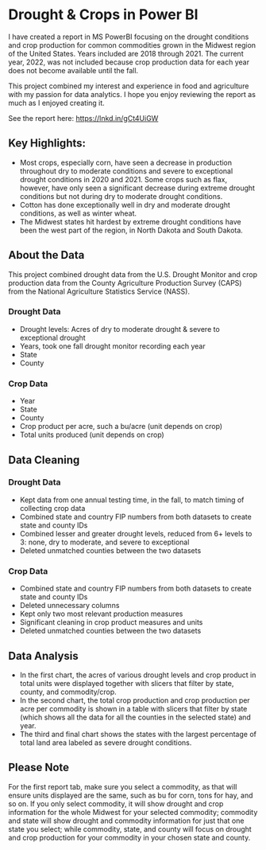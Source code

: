 # Drought & Crops in Power BI
I have created a report in MS PowerBI focusing on the drought conditions and crop production for common commodities grown in the 
Midwest region of the United States. Years included are 2018 through 2021. The current year, 2022, was not included 
because crop production data for each year does not become available until the fall.

This project combined my interest and experience in food and agriculture with my passion for data analytics. I hope you enjoy reviewing the report 
as much as I enjoyed creating it.

See the report here:
https://lnkd.in/gCt4UiGW

## Key Highlights:
* Most crops, especially corn, have seen a decrease in production throughout dry to moderate conditions and severe to exceptional drought 
conditions in 2020 and 2021. Some crops such as flax, however, have only seen a significant decrease during extreme drought conditions but not during dry to moderate drought conditions.
* Cotton has done exceptionally well in dry and moderate drought conditions, as well as winter wheat.
* The Midwest states hit hardest by extreme drought conditions have been the west part of the region, in North Dakota and South Dakota.

## About the Data
This project combined drought data from the U.S. Drought Monitor and crop production data from the County Agriculture Production Survey (CAPS) from the National Agriculture Statistics Service (NASS).
### Drought Data
* Drought levels: Acres of dry to moderate drought & severe to exceptional drought
* Years, took one fall drought monitor recording each year
* State
* County
### Crop Data
* Year
* State
* County
* Crop product per acre, such a bu/acre (unit depends on crop)
* Total units produced (unit depends on crop)

## Data Cleaning
### Drought Data
* Kept data from one annual testing time, in the fall, to match timing of collecting crop data
* Combined state and country FIP numbers from both datasets to create state and county IDs
* Combined lesser and greater drought levels, reduced from 6+ levels to 3: none, dry to moderate, and severe to exceptional
* Deleted unmatched counties between the two datasets
### Crop Data
* Combined state and country FIP numbers from both datasets to create state and county IDs
* Deleted unnecessary columns
* Kept only two most relevant production measures
* Significant cleaning in crop product measures and units
* Deleted unmatched counties between the two datasets

## Data Analysis
* In the first chart, the acres of various drought levels and crop product in total units were displayed together with slicers
  that filter by state, county, and commodity/crop.
* In the second chart, the total crop production and crop production per acre per commodity is shown in a table with slicers
  that filter by state (which shows all the data for all the counties in the selected state) and year.
 * The third and final chart shows the states with the largest percentage of total land area labeled as severe drought conditions.

## Please Note
For the first report tab, make sure you select a commodity, as that will ensure units displayed are the same, such as bu for corn, tons for hay, 
and so on. If you only select commodity, it will show drought and crop information for the whole Midwest for your selected commodity; commodity 
and state will show drought and commodity information for just that one state you select; while commodity, state, and county will focus on 
drought and crop production for your commodity in your chosen state and county.

